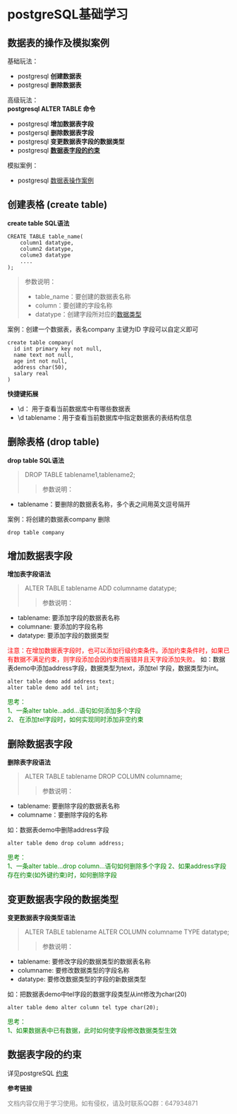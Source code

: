 # postgreSQL基础学习
## 数据表的操作及模拟案例
基础玩法：
- postgresql **创建数据表**
- postgresql **删除数据表**  

高级玩法：  
**postgresql ALTER TABLE 命令**
- postgresql **增加数据表字段**
- postgersql **删除数据表字段**
- postgresql **变更数据表字段的数据类型**
- postgresql [**数据表字段的约束**][2]

模拟案例：
- postgresql [数据表操作案例][3]

## 创建表格 (create table)
**create table SQL语法**
```
CREATE TABLE table_name(
    column1 datatype,
    column2 datatype,
    colume3 datatype
    ....
);
```
> 参数说明：
> - table_name：要创建的数据表名称
> - column：要创建的字段名称
> - datatype：创建字段所对应的[数据类型][1]  

案例：创建一个数据表，表名company 主键为ID 字段可以自定义即可
```
create table company(
  id int primary key not null,
  name text not null,
  age int not null,
  address char(50),
  salary real
)
```
**快捷键拓展**
- \d： 用于查看当前数据库中有哪些数据表
- \d tablename：用于查看当前数据库中指定数据表的表结构信息

## 删除表格 (drop table)
**drop table SQL语法**
> DROP TABLE tablename1,tablename2;
>> 参数说明：  
- tablename：要删除的数据表名称，多个表之间用英文逗号隔开

案例：将创建的数据表company 删除
```
drop table company
```
## 增加数据表字段
**增加表字段语法**
> ALTER TABLE tablename ADD columname datatype;
>> 参数说明：  
- tablename: 要添加字段的数据表名称
- columnane: 要添加的字段名称
- datatype: 要添加字段的数据类型

<font color=red>注意：在增加数据表字段时，也可以添加行级约束条件。添加约束条件时，如果已有数据不满足约束，则字段添加会因约束而报错并且天字段添加失败。</font>
如：数据表demo中添加address字段，数据类型为text，添加tel 字段，数据类型为int。
```
alter table demo add address text;
alter table demo add tel int;
```
<font color=green>思考：   
1、一条alter table...add...语句如何添加多个字段  
2、 在添加tel字段时，如何实现同时添加非空约束
</font>

## 删除数据表字段
**删除表字段语法**
> ALTER TABLE tablename DROP COLUMN columname;
>> 参数说明：
- tablename: 要删除字段的数据表名称
- columname：要删除字段的名称

如：数据表demo中删除address字段
```
alter table demo drop column address;
```
<font color=green>思考：  
1、一条alter table...drop column...语句如何删除多个字段
2、如果address字段存在约束(如外键约束)时，如何删除字段
</font>

## 变更数据表字段的数据类型
**变更数据表字段类型语法**
> ALTER TABLE tablename ALTER COLUMN columname TYPE datatype;
>> 参数说明：  
- tablename: 要修改字段的数据类型的数据表名称
- columname: 要修改数据类型的字段名称
- datatype: 要修改数据类型的字段的新数据类型

如：把数据表demo中tel字段的数据字段类型从int修改为char(20)
```
alter table demo alter column tel type char(20);
```
<font color=green>思考：  
1、如果数据表中已有数据，此时如何使字段修改数据类型生效
</font>

## 数据表字段的约束
详见postgreSQL [约束][2]


**参考链接**

<font color=gray>文档内容仅用于学习使用。如有侵权，请及时联系QQ群：647934871</font>





[1]: http://数据类型文档待补全 "数据类型" 
[2]: https://github.com/xiaobaizhao/xbz_Postgresql/blob/master/postgreSQL_constraint.md "数据表约束"
[3]: https://github.com/xiaobaizhao/xbz_Postgresql/blob/master/database_case/case_tables.sql "数据表模拟"